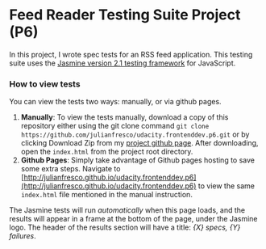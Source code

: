 # Feed Reader Testing Suite Project (P6)

In this project, I wrote spec tests for an RSS feed application. This testing
suite uses the [Jasmine version 2.1 testing framework](http://jasmine.github.io/2.1/introduction.html) for JavaScript.

### How to view tests

You can view the tests two ways: manually, or via github pages.

1. **Manually**:
To view the tests manually, download a copy of this repository either using 
the git clone command `git clone https://github.com/julianfresco/udacity.frontenddev.p6.git` or by clicking Download Zip from my [project github page](https://github.com/julianfresco/udacity.frontenddev.p6). After downloading, open the `index.html` from the project root directory.
2. **Github Pages**: Simply take advantage of Github pages hosting to save some extra steps. Navigate to [http://julianfresco.github.io/udacity.frontenddev.p6](http://julianfresco.github.io/udacity.frontenddev.p6) to view the same `index.html` file mentioned in the manual instruction. 

The Jasmine tests will run *automatically* when this page loads, and the results will appear in a frame at the bottom of the page, under the Jasmine logo. The header of the results section will have a title: *{X} specs, {Y} failures*.
